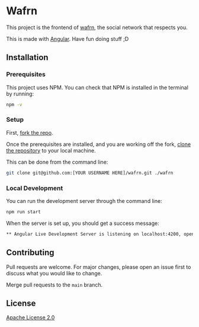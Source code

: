 # Wafrn

This project is the frontend of [wafrn](https://app.wafrn.net), the social network that respects you.

This is made with [Angular](https://angular.io/). Have fun doing stuff ;D

## Installation

### Prerequisites

This project uses NPM. You can check that NPM is installed in the terminal by running:

```bash
npm -v
```

### Setup

First, [fork the repo](https://docs.github.com/en/pull-requests/collaborating-with-pull-requests/working-with-forks/fork-a-repo).

Once the prerequisites are installed, and you are working off the fork, [clone the repository](https://help.github.com/en/github/creating-cloning-and-archiving-repositories/cloning-a-repository)
to your local machine.

This can be done from the command line:

```bash
git clone git@github.com:[YOUR USERNAME HERE]/wafrn.git ./wafrn
```

### Local Development

You can run the development server through the command line:

```bash
npm run start
```

When the server is set up, you should get a success message:

```bash
** Angular Live Development Server is listening on localhost:4200, open your browser on http://localhost:4200/ **
```

## Contributing

Pull requests are welcome. For major changes, please open an issue first to
discuss what you would like to change.

Merge pull requests to the `main` branch.

## License

[Apache License 2.0](https://choosealicense.com/licenses/apache-2.0/)
